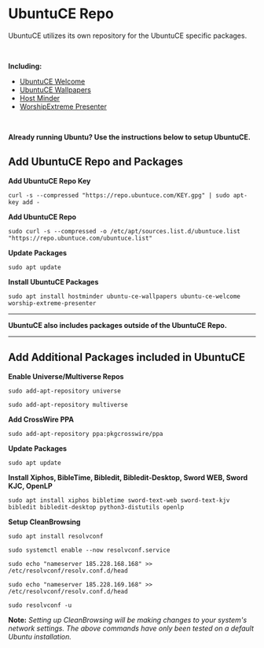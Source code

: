 # UbuntuCE Repo

UbuntuCE utilizes its own repository for the UbuntuCE specific packages.

<br/>

**Including:**
- [UbuntuCE Welcome](https://github.com/mhancoc7/ubuntu-ce-welcome#readme)
- [UbuntuCE Wallpapers](https://github.com/mhancoc7/ubuntu-ce-wallpapers#readme)
- [Host Minder](https://github.com/mhancoc7/hostminder#readme)
- [WorshipExtreme Presenter](https://github.com/mhancoc7/worship-extreme-presenter#readme)

<br/>

**Already running Ubuntu? Use the instructions below to setup UbuntuCE.**

## Add UbuntuCE Repo and Packages

**Add UbuntuCE Repo Key**

`curl -s --compressed "https://repo.ubuntuce.com/KEY.gpg" | sudo apt-key add -`

**Add UbuntuCE Repo**

`sudo curl -s --compressed -o /etc/apt/sources.list.d/ubuntuce.list "https://repo.ubuntuce.com/ubuntuce.list"`

**Update Packages**

`sudo apt update`

**Install UbuntuCE Packages**

`sudo apt install hostminder ubuntu-ce-wallpapers ubuntu-ce-welcome worship-extreme-presenter`

---

**UbuntuCE also includes packages outside of the UbuntuCE Repo.**

---

## Add Additional Packages included in UbuntuCE

**Enable Universe/Multiverse Repos**

`sudo add-apt-repository universe`

`sudo add-apt-repository multiverse`

**Add CrossWire PPA**

`sudo add-apt-repository ppa:pkgcrosswire/ppa`

**Update Packages**

`sudo apt update`

**Install Xiphos, BibleTime, Bibledit, Bibledit-Desktop, Sword WEB, Sword KJC, OpenLP**

`sudo apt install xiphos bibletime sword-text-web sword-text-kjv bibledit bibledit-desktop python3-distutils openlp`

**Setup CleanBrowsing**

`sudo apt install resolvconf`

`sudo systemctl enable --now resolvconf.service`

`sudo echo "nameserver 185.228.168.168" >> /etc/resolvconf/resolv.conf.d/head`

`sudo echo "nameserver 185.228.169.168" >> /etc/resolvconf/resolv.conf.d/head`

`sudo resolvconf -u`

**Note:** *Setting up CleanBrowsing will be making changes to your system's network settings. The above commands have only been tested on a default Ubuntu installation.* 

